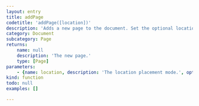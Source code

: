 ```yaml
---
layout: entry
title: addPage
codetitle: 'addPage([location])'
description: 'Adds a new page to the document. Set the optional location parameter to either AT_END (default), AT_BEGINNING, AFTER or BEFORE. AFTER and BEFORE will use the current page as insertion point.'
category: Document
subcategory: Page
returns:
    name: null
    description: 'The new page.'
    type: [Page]
parameters:
    - {name: location, description: 'The location placement mode.', optional: true, type: [String]}
kind: function
todo: null
examples: []

---
```

